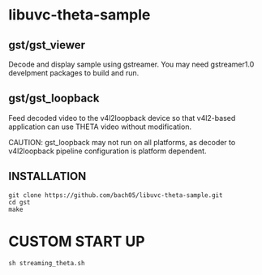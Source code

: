# libuvc-theta-sample
## gst/gst_viewer
Decode and display sample using gstreamer. You may need gstreamer1.0 develpment packages to build and run.

## gst/gst_loopback
Feed decoded video to the v4l2loopback device so that v4l2-based application can use THETA video without modification.

CAUTION: gst_loopback may not run on all platforms, as decoder to v4l2loopback pipeline configuration is platform dependent.

## INSTALLATION
```
git clone https://github.com/bach05/libuvc-theta-sample.git
cd gst
make
```

# CUSTOM START UP
```
sh streaming_theta.sh
```

